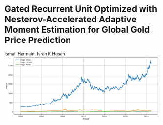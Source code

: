 # Gated Recurrent Unit Optimized with Nesterov-Accelerated Adaptive Moment Estimation for Global Gold Price Prediction
Ismail Harmain, Isran K Hasan
![Grafik harga emas,  perak dan Minyak](descriptive.png)

